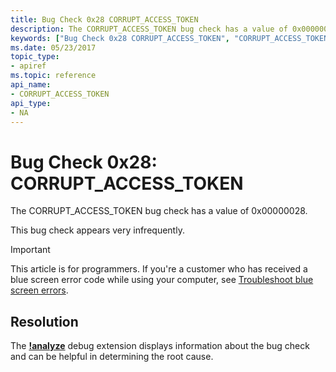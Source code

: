```yaml
---
title: Bug Check 0x28 CORRUPT_ACCESS_TOKEN
description: The CORRUPT_ACCESS_TOKEN bug check has a value of 0x00000028.This bug check appears very infrequently.
keywords: ["Bug Check 0x28 CORRUPT_ACCESS_TOKEN", "CORRUPT_ACCESS_TOKEN"]
ms.date: 05/23/2017
topic_type:
- apiref
ms.topic: reference
api_name:
- CORRUPT_ACCESS_TOKEN
api_type:
- NA
---
```


# Bug Check 0x28: CORRUPT\_ACCESS\_TOKEN


The CORRUPT\_ACCESS\_TOKEN bug check has a value of 0x00000028.

This bug check appears very infrequently.

> [!IMPORTANT]
> This article is for programmers. If you're a customer who has received a blue screen error code while using your computer, see [Troubleshoot blue screen errors](https://www.windows.com/stopcode).



## Resolution
The [**!analyze**](../debuggercmds/-analyze.md) debug extension displays information about the bug check and can be helpful in determining the root cause.
 

 




